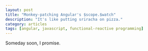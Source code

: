 ```yaml
---
layout: post
title: "Monkey-patching Angular's $scope.$watch"
description: "It's like putting sriracha on pizza."
category: articles
tags: [angular, javascript, functional-reactive programming]
---
```


Someday soon, I promise.
